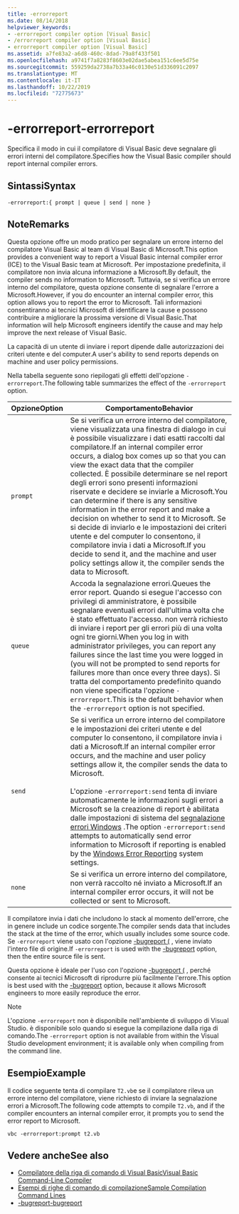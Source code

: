 ```yaml
---
title: -errorreport
ms.date: 08/14/2018
helpviewer_keywords:
- -errorreport compiler option [Visual Basic]
- /errorreport compiler option [Visual Basic]
- errorreport compiler option [Visual Basic]
ms.assetid: a7fe83a2-a6d8-460c-8dad-79a8f433f501
ms.openlocfilehash: a9741f7a8283f8603e02dae5abea151c6ee5d75e
ms.sourcegitcommit: 559259da2738a7b33a46c0130e51d336091c2097
ms.translationtype: MT
ms.contentlocale: it-IT
ms.lasthandoff: 10/22/2019
ms.locfileid: "72775673"
---
```

# <a name="-errorreport"></a><span data-ttu-id="f387f-102">-errorreport</span><span class="sxs-lookup"><span data-stu-id="f387f-102">-errorreport</span></span>

<span data-ttu-id="f387f-103">Specifica il modo in cui il compilatore di Visual Basic deve segnalare gli errori interni del compilatore.</span><span class="sxs-lookup"><span data-stu-id="f387f-103">Specifies how the Visual Basic compiler should report internal compiler errors.</span></span>

## <a name="syntax"></a><span data-ttu-id="f387f-104">Sintassi</span><span class="sxs-lookup"><span data-stu-id="f387f-104">Syntax</span></span>

```console
-errorreport:{ prompt | queue | send | none }
```

## <a name="remarks"></a><span data-ttu-id="f387f-105">Note</span><span class="sxs-lookup"><span data-stu-id="f387f-105">Remarks</span></span>

<span data-ttu-id="f387f-106">Questa opzione offre un modo pratico per segnalare un errore interno del compilatore Visual Basic al team di Visual Basic di Microsoft.</span><span class="sxs-lookup"><span data-stu-id="f387f-106">This option provides a convenient way to report a Visual Basic internal compiler error (ICE) to the Visual Basic team at Microsoft.</span></span> <span data-ttu-id="f387f-107">Per impostazione predefinita, il compilatore non invia alcuna informazione a Microsoft.</span><span class="sxs-lookup"><span data-stu-id="f387f-107">By default, the compiler sends no information to Microsoft.</span></span> <span data-ttu-id="f387f-108">Tuttavia, se si verifica un errore interno del compilatore, questa opzione consente di segnalare l'errore a Microsoft.</span><span class="sxs-lookup"><span data-stu-id="f387f-108">However, if you do encounter an internal compiler error, this option allows you to report the error to Microsoft.</span></span> <span data-ttu-id="f387f-109">Tali informazioni consentiranno ai tecnici Microsoft di identificare la cause e possono contribuire a migliorare la prossima versione di Visual Basic.</span><span class="sxs-lookup"><span data-stu-id="f387f-109">That information will help Microsoft engineers identify the cause and may help improve the next release of Visual Basic.</span></span>

<span data-ttu-id="f387f-110">La capacità di un utente di inviare i report dipende dalle autorizzazioni dei criteri utente e del computer.</span><span class="sxs-lookup"><span data-stu-id="f387f-110">A user's ability to send reports depends on machine and user policy permissions.</span></span>

<span data-ttu-id="f387f-111">Nella tabella seguente sono riepilogati gli effetti dell'opzione `-errorreport`.</span><span class="sxs-lookup"><span data-stu-id="f387f-111">The following table summarizes the effect of the `-errorreport` option.</span></span>

|<span data-ttu-id="f387f-112">Opzione</span><span class="sxs-lookup"><span data-stu-id="f387f-112">Option</span></span>|<span data-ttu-id="f387f-113">Comportamento</span><span class="sxs-lookup"><span data-stu-id="f387f-113">Behavior</span></span>|
|---|---|
|`prompt`|<span data-ttu-id="f387f-114">Se si verifica un errore interno del compilatore, viene visualizzata una finestra di dialogo in cui è possibile visualizzare i dati esatti raccolti dal compilatore.</span><span class="sxs-lookup"><span data-stu-id="f387f-114">If an internal compiler error occurs, a dialog box comes up so that you can view the exact data that the compiler collected.</span></span> <span data-ttu-id="f387f-115">È possibile determinare se nel report degli errori sono presenti informazioni riservate e decidere se inviarle a Microsoft.</span><span class="sxs-lookup"><span data-stu-id="f387f-115">You can determine if there is any sensitive information in the error report and make a decision on whether to send it to Microsoft.</span></span> <span data-ttu-id="f387f-116">Se si decide di inviarlo e le impostazioni dei criteri utente e del computer lo consentono, il compilatore invia i dati a Microsoft.</span><span class="sxs-lookup"><span data-stu-id="f387f-116">If you decide to send it, and the machine and user policy settings allow it, the compiler sends the data to Microsoft.</span></span>|
|`queue`|<span data-ttu-id="f387f-117">Accoda la segnalazione errori.</span><span class="sxs-lookup"><span data-stu-id="f387f-117">Queues the error report.</span></span> <span data-ttu-id="f387f-118">Quando si esegue l'accesso con privilegi di amministratore, è possibile segnalare eventuali errori dall'ultima volta che è stato effettuato l'accesso. non verrà richiesto di inviare i report per gli errori più di una volta ogni tre giorni.</span><span class="sxs-lookup"><span data-stu-id="f387f-118">When you log in with administrator privileges, you can report any failures since the last time you were logged in (you will not be prompted to send reports for failures more than once every three days).</span></span> <span data-ttu-id="f387f-119">Si tratta del comportamento predefinito quando non viene specificata l'opzione `-errorreport`.</span><span class="sxs-lookup"><span data-stu-id="f387f-119">This is the default behavior when the `-errorreport` option is not specified.</span></span>|
|`send`|<span data-ttu-id="f387f-120">Se si verifica un errore interno del compilatore e le impostazioni dei criteri utente e del computer lo consentono, il compilatore invia i dati a Microsoft.</span><span class="sxs-lookup"><span data-stu-id="f387f-120">If an internal compiler error occurs, and the machine and user policy settings allow it, the compiler sends the data to Microsoft.</span></span><br /><br /> <span data-ttu-id="f387f-121">L'opzione `-errorreport:send` tenta di inviare automaticamente le informazioni sugli errori a Microsoft se la creazione di report è abilitata dalle impostazioni di sistema del [segnalazione errori Windows](/windows/desktop/wer/windows-error-reporting) .</span><span class="sxs-lookup"><span data-stu-id="f387f-121">The option `-errorreport:send` attempts to automatically send error information to Microsoft if reporting is enabled by the [Windows Error Reporting](/windows/desktop/wer/windows-error-reporting) system settings.</span></span> |
|`none`|<span data-ttu-id="f387f-122">Se si verifica un errore interno del compilatore, non verrà raccolto né inviato a Microsoft.</span><span class="sxs-lookup"><span data-stu-id="f387f-122">If an internal compiler error occurs, it will not be collected or sent to Microsoft.</span></span>|

<span data-ttu-id="f387f-123">Il compilatore invia i dati che includono lo stack al momento dell'errore, che in genere include un codice sorgente.</span><span class="sxs-lookup"><span data-stu-id="f387f-123">The compiler sends data that includes the stack at the time of the error, which usually includes some source code.</span></span> <span data-ttu-id="f387f-124">Se `-errorreport` viene usato con l'opzione [-bugreport (](../../../visual-basic/reference/command-line-compiler/bugreport.md) , viene inviato l'intero file di origine.</span><span class="sxs-lookup"><span data-stu-id="f387f-124">If `-errorreport` is used with the [-bugreport](../../../visual-basic/reference/command-line-compiler/bugreport.md) option, then the entire source file is sent.</span></span>

<span data-ttu-id="f387f-125">Questa opzione è ideale per l'uso con l'opzione [-bugreport (](../../../visual-basic/reference/command-line-compiler/bugreport.md) , perché consente ai tecnici Microsoft di riprodurre più facilmente l'errore.</span><span class="sxs-lookup"><span data-stu-id="f387f-125">This option is best used with the [-bugreport](../../../visual-basic/reference/command-line-compiler/bugreport.md) option, because it allows Microsoft engineers to more easily reproduce the error.</span></span>

> [!NOTE]
> <span data-ttu-id="f387f-126">L'opzione `-errorreport` non è disponibile nell'ambiente di sviluppo di Visual Studio. è disponibile solo quando si esegue la compilazione dalla riga di comando.</span><span class="sxs-lookup"><span data-stu-id="f387f-126">The `-errorreport` option is not available from within the Visual Studio development environment; it is available only when compiling from the command line.</span></span>

## <a name="example"></a><span data-ttu-id="f387f-127">Esempio</span><span class="sxs-lookup"><span data-stu-id="f387f-127">Example</span></span>

<span data-ttu-id="f387f-128">Il codice seguente tenta di compilare `T2.vb`e se il compilatore rileva un errore interno del compilatore, viene richiesto di inviare la segnalazione errori a Microsoft.</span><span class="sxs-lookup"><span data-stu-id="f387f-128">The following code attempts to compile `T2.vb`, and if the compiler encounters an internal compiler error, it prompts you to send the error report to Microsoft.</span></span>

```console
vbc -errorreport:prompt t2.vb
```

## <a name="see-also"></a><span data-ttu-id="f387f-129">Vedere anche</span><span class="sxs-lookup"><span data-stu-id="f387f-129">See also</span></span>

- [<span data-ttu-id="f387f-130">Compilatore della riga di comando di Visual Basic</span><span class="sxs-lookup"><span data-stu-id="f387f-130">Visual Basic Command-Line Compiler</span></span>](../../../visual-basic/reference/command-line-compiler/index.md)
- [<span data-ttu-id="f387f-131">Esempi di righe di comando di compilazione</span><span class="sxs-lookup"><span data-stu-id="f387f-131">Sample Compilation Command Lines</span></span>](../../../visual-basic/reference/command-line-compiler/sample-compilation-command-lines.md)
- [<span data-ttu-id="f387f-132">-bugreport</span><span class="sxs-lookup"><span data-stu-id="f387f-132">-bugreport</span></span>](../../../visual-basic/reference/command-line-compiler/bugreport.md)
